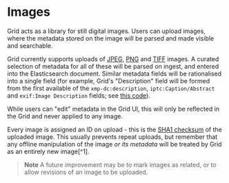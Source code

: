 # Images

Grid acts as a library for still digital images. Users can upload images, where the metadata stored on the image will be parsed and made visible and searchable.

Grid currently supports uploads of [JPEG](https://en.wikipedia.org/wiki/JPEG), [PNG](https://en.wikipedia.org/wiki/Portable_Network_Graphics) and [TIFF](https://en.wikipedia.org/wiki/TIFF) images. A curated selection of metadata for all of these will be parsed on ingest, and entered into the Elasticsearch document. Similar metadata fields will be rationalised into a single field (for example, Grid's "Description" field will be formed from the first available of the `xmp-dc:description`, `iptc:Caption/Abstract` and `exif:Image Description` fields; see [this code](https://github.com/guardian/grid/blob/a67c3acbfbdd562ff560e301a25402293d48ca76/common-lib/src/main/scala/com/gu/mediaservice/lib/metadata/ImageMetadataConverter.scala#L57-L59)).

While users can "edit" metadata in the Grid UI, this will only be reflected in the Grid and never applied to any image.

Every image is assigned an ID on upload - this is the [SHA1 checksum](https://en.wikipedia.org/wiki/SHA-1) of the uploaded image. This usually prevents repeat uploads, but remember that any offline manipulation of the image _or its metadata_ will be treated by Grid as an entirely new image[^1].

> **Note**
> A future improvement may be to mark images as related, or to allow revisions of an image to be uploaded.
